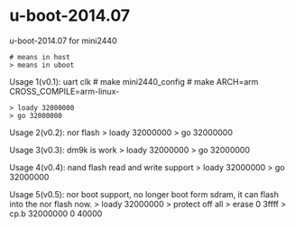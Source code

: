 u-boot-2014.07
==============

u-boot-2014.07 for mini2440

	# means in host
	> means in uboot

Usage 1(v0.1): uart clk
	# make mini2440_config
	# make ARCH=arm CROSS_COMPILE=arm-linux-
	
	> loady 32000000
	> go 32000000

Usage 2(v0.2): nor flash
	> loady 32000000
	> go 32000000

Usage 3(v0.3): dm9k is work
	> loady 32000000
	> go 32000000

Usage 4(v0.4): nand flash read and write support
	> loady 32000000
	> go 32000000

Usage 5(v0.5): nor boot support, no longer boot form sdram, 
	it can flash into the nor flash now.
	> loady 32000000
	> protect off all
	> erase 0 3ffff
	> cp.b 32000000 0 40000
